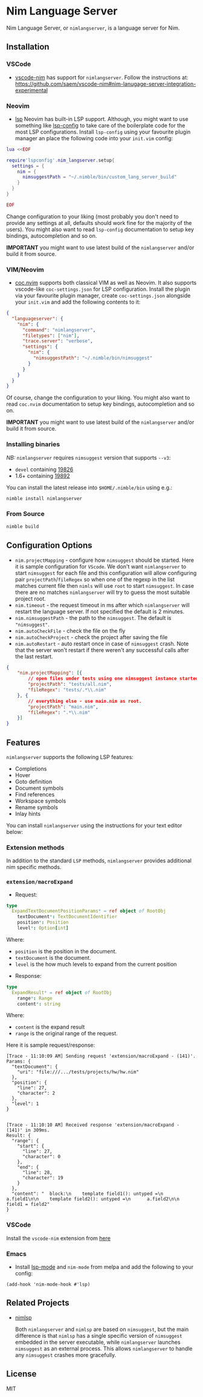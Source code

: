 # Nim Language Server

Nim Language Server, or `nimlangserver`, is a language server for Nim.

## Installation
### VSCode
- [vscode-nim](https://github.com/saem/vscode-nim) has support for `nimlangserver`. Follow the instructions at:
https://github.com/saem/vscode-nim#nim-lanugage-server-integration-experimental

### Neovim
- [lsp](https://neovim.io/doc/user/lsp.html) Neovim has built-in LSP support. Although, you might want to use something like [lsp-config](https://github.com/neovim/nvim-lspconfig) to take care of the boilerplate code for the most LSP configurations. Install `lsp-config` using your favourite plugin manager an place the following code into your `init.vim` config:
```lua
lua <<EOF

require'lspconfig'.nim_langserver.setup{
  settings = {
    nim = {
      nimsuggestPath = "~/.nimble/bin/custom_lang_server_build"
    }
  }
}

EOF
```
Change configuration to your liking (most probably you don't need to provide any settings at all, defaults should work fine for the majority of the users). You might also want to read `lsp-config` documentation to setup key bindings, autocompletion and so on.

**IMPORTANT** you might want to use latest build of the `nimlangserver` and/or build it from source.

### VIM/Neovim
- [coc.nvim](https://github.com/neoclide/coc.nvim) supports both classical VIM as well as Neovim. It also supports vscode-like `coc-settings.json` for LSP configuration. Install the plugin via your favourite plugin manager, create `coc-settings.json` alongside your `init.vim` and add the following contents to it:
```json
{
  "languageserver": {
    "nim": {
      "command": "nimlangserver",
      "filetypes": ["nim"],
      "trace.server": "verbose",
      "settings": {
        "nim": {
          "nimsuggestPath": "~/.nimble/bin/nimsuggest"
        }
      }
    }
  }
}
```
Of course, change the configuration to your liking. You might also want to read `coc.nvim` documentation to setup key bindings, autocompletion and so on.

**IMPORTANT** you might want to use latest build of the `nimlangserver` and/or build it from source.

### Installing binaries

_NB:_ `nimlangserver` requires `nimsuggest` version that supports `--v3`:
- `devel` containing [19826](https://github.com/nim-lang/Nim/pull/19826)
- 1.6+ containing [19892](https://github.com/nim-lang/Nim/pull/19892)

You can install the latest release into `$HOME/.nimble/bin` using e.g.:

```sh
nimble install nimlangserver
```

### From Source

```bash
nimble build
```

## Configuration Options

- `nim.projectMapping` - configure how `nimsuggest` should be started. Here it is sample configuration for `VScode`. We don't want `nimlangserver` to start `nimsuggest` for each file and this configuration will allow configuring pair `projectPath`/`fileRegex` so when one of the regexp in the list matches current file
  then `nimls` will use `root` to start `nimsuggest`. In case there are no matches `nimlangserver` will try to guess the most suitable project root.
- `nim.timeout` - the request timeout in ms after which `nimlangserver` will restart the language server. If not specified the default is 2 minutes.
- `nim.nimsuggestPath` - the path to the `nimsuggest`. The default is `"nimsuggest"`.
- `nim.autoCheckFile` - check the file on the fly
- `nim.autoCheckProject` - check the project after saving the file
- `nim.autoRestart` - auto restart once in case of `nimsuggest` crash. Note that
  the server won't restart if there weren't any successful calls after the last
  restart.

``` json
{
    "nim.projectMapping": [{
        // open files under tests using one nimsuggest instance started with root = test/all.nim
        "projectPath": "tests/all.nim",
        "fileRegex": "tests/.*\\.nim"
    }, {
        // everything else - use main.nim as root.
        "projectPath": "main.nim",
        "fileRegex": ".*\\.nim"
    }]
}
```

## Features

`nimlangserver` supports the following LSP features:

- Completions
- Hover
- Goto definition
- Document symbols
- Find references
- Workspace symbols
- Rename symbols
- Inlay hints

You can install `nimlangserver` using the instructions for your text editor below:

### Extension methods
In addition to the standard `LSP` methods, `nimlangserver` provides additional nim specific methods.

### `extension/macroExpand`

* Request:
```nim
type
  ExpandTextDocumentPositionParams* = ref object of RootObj
    textDocument*: TextDocumentIdentifier
    position*: Position
    level*: Option[int]
```
Where:
- `position` is the position in the document.
- `textDocument` is the document.
- `level` is the how much levels to expand from the current position

* Response:
``` nim
type
  ExpandResult* = ref object of RootObj
    range*: Range
    content*: string
```
Where:
- `content` is the expand result
- `range` is the original range of the request.

Here it is sample request/response:

```
[Trace - 11:10:09 AM] Sending request 'extension/macroExpand - (141)'.
Params: {
  "textDocument": {
    "uri": "file:///.../tests/projects/hw/hw.nim"
  },
  "position": {
    "line": 27,
    "character": 2
  },
  "level": 1
}


[Trace - 11:10:10 AM] Received response 'extension/macroExpand - (141)' in 309ms.
Result: {
  "range": {
    "start": {
      "line": 27,
      "character": 0
    },
    "end": {
      "line": 28,
      "character": 19
    }
  },
  "content": "  block:\n    template field1(): untyped =\n      a.field1\n\n    template field2(): untyped =\n      a.field2\n\n    field1 = field2"
}

```

### VSCode

Install the `vscode-nim` extension from [here](https://github.com/saem/vscode-nim)

### Emacs

- Install [lsp-mode](https://github.com/emacs-lsp/lsp-mode) and `nim-mode` from melpa and add the following to your
  config:

``` elisp
(add-hook 'nim-mode-hook #'lsp)
```

## Related Projects

- [nimlsp](https://github.com/PMunch/nimlsp)

   Both `nimlangserver` and `nimlsp` are based on `nimsuggest`, but the main
   difference is that `nimlsp` has a single specific version of `nimsuggest`
   embedded in the server executable, while `nimlangserver` launches `nimsuggest`
   as an external process. This allows `nimlangserver` to handle any `nimsuggest`
   crashes more gracefully.

## License

MIT
